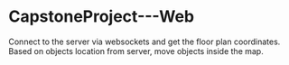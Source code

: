 # CapstoneProject---Web
Connect to the server via websockets and get the floor plan coordinates. Based on objects location from server, move objects inside the map.
